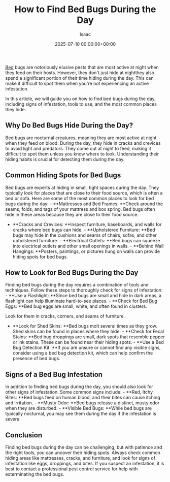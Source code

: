 ﻿---
title: How to Find Bed Bugs During the Day
description: Bed bugs are notoriously elusive pests that are most active at night when they feed on their hosts. However, they don't just hide at nightthey also spend a...
slug: /how-to-find-bed-bugs-during-the-day/
date: 2025-07-10 00:00:00+00:00
lastmod: 2025-07-10 00:00:00+03:00
author: Isaac
categories:
- Guide
tags:
- guide
- bed
- bug
layout: post
---

[Bed](https://pestpolicy.com/bed-bugs-vs-other-pests/) bugs are notoriously elusive pests that are most active at night when they feed on their hosts. However, they don't just hide at nightthey also spend a significant portion of their time hiding during the day. This can make it difficult to spot them when you're not experiencing an active infestation.

In this article, we will guide you on how to find bed bugs during the day, including signs of infestation, tools to use, and the most common places they hide.

##  Why Do Bed Bugs Hide During the Day?

Bed bugs are nocturnal creatures, meaning they are most active at night when they feed on blood. During the day, they hide in cracks and crevices to avoid light and predators. They come out at night to feed, making it difficult to spot them unless you know where to look. Understanding their hiding habits is crucial for detecting them during the day.

##  Common Hiding Spots for Bed Bugs

Bed bugs are experts at hiding in small, tight spaces during the day. They typically look for places that are close to their food source, which is often a bed or sofa. Here are some of the most common places to look for bed bugs during the day: - **Mattresses and Bed Frames: **Check around the seams, folds, and tags of your mattress and box spring. Bed bugs often hide in these areas because they are close to their food source.

- **Cracks and Crevices: **Inspect furniture, baseboards, and walls for cracks where bed bugs can hide. - **Upholstered Furniture: **Bed bugs may hide in the cushions and seams of chairs, sofas, and other upholstered furniture. - **Electrical Outlets: **Bed bugs can squeeze into electrical outlets and other small openings in walls. - **Behind Wall Hangings: **Posters, paintings, or pictures hung on walls can provide hiding spots for bed bugs.

##  How to Look for Bed Bugs During the Day

Finding bed bugs during the day requires a combination of tools and techniques. Follow these steps to thoroughly check for signs of infestation: - **Use a Flashlight: **Since bed bugs are small and hide in dark areas, a flashlight can help illuminate hard-to-see places. - **Check for Bed [Bug](https://pestpolicy.com/how-much-do-bed-bug-exterminators-cost/) Eggs: **Bed bug eggs are small, white, and often found in clusters.

Look for them in cracks, corners, and seams of furniture.

- **Look for Shed Skins: **Bed bugs molt several times as they grow. Shed skins can be found in places where they hide. - **Check for Fecal Stains: **Bed bug droppings are small, dark spots that resemble pepper or ink stains. These can be found near their hiding spots. - **Use a Bed Bug Detection Kit: **If you are unsure or cannot find any visible signs, consider using a bed bug detection kit, which can help confirm the presence of bed bugs.

##  Signs of a Bed Bug Infestation

In addition to finding bed bugs during the day, you should also look for other signs of infestation. Some common signs include: - **Red, Itchy Bites: **Bed bugs feed on human blood, and their bites can cause itching and irritation. - **Musty Odor: **Bed bugs release a distinct, musty odor when they are disturbed. - **Visible Bed Bugs: **While bed bugs are typically nocturnal, you may see them during the day if the infestation is severe.

##  Conclusion

Finding bed bugs during the day can be challenging, but with patience and the right tools, you can uncover their hiding spots. Always check common hiding areas like mattresses, cracks, and furniture, and look for signs of infestation like eggs, droppings, and bites. If you suspect an infestation, it is best to contact a professional pest control service for help with exterminating the bed bugs.

